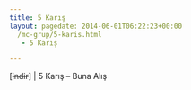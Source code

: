 ```yaml
---
title: 5 Karış
layout: pagedate: 2014-06-01T06:22:23+00:00
  /mc-grup/5-karis.html
   - 5 Karış

---
```

[<del>indir</del>] | 5 Karış &#8211; Buna Alış